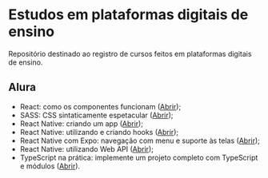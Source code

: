 # Estudos em plataformas digitais de ensino

Repositório destinado ao registro de cursos feitos em plataformas digitais de ensino.

## Alura

* React: como os componentes funcionam ([Abrir](https://www.alura.com.br/curso-online-react-componentes-funcionam));
* SASS: CSS sintaticamente espetacular ([Abrir](https://www.alura.com.br/curso-online-sass-css-sintaticamente-espetacular));
* React Native: criando um app ([Abrir](https://cursos.alura.com.br/course/react-native-comecando-zero));
* React Native: utilizando e criando hooks ([Abrir](https://cursos.alura.com.br/course/react-native-utilizando-criando-hooks));
* React Native com Expo: navegação com menu e suporte às telas ([Abrir](https://cursos.alura.com.br/course/react-native-expo-navegacao-menu-suporte-telas));
* React Native: utilizando Web API ([Abrir](https://cursos.alura.com.br/course/react-native-utilizando-web-api));
* TypeScript na prática: implemente um projeto completo com TypeScript e módulos ([Abrir](https://cursos.alura.com.br/course/typescript-pratica-projeto-completo-typescript-modulos)).
